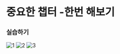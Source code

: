 
# 중요한 챕터 -한번 해보기

### 실습하기

![1](https://user-images.githubusercontent.com/49984996/75778399-0f865f80-5d9b-11ea-9c82-c81c4eaa870f.jpg)
![2](https://user-images.githubusercontent.com/49984996/75778402-101ef600-5d9b-11ea-8bcc-92bc9b63de48.jpg)
![3](https://user-images.githubusercontent.com/49984996/75778440-23ca5c80-5d9b-11ea-89e1-e60ad8f075fe.jpg)
